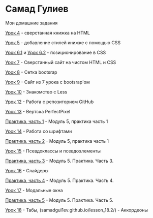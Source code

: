 

# Самад Гулиев
Мои домашние задания

[Урок 4](https://codepen.io/L1mor/pen/ZXpVaJ) - сверстанная книжка на HTML 

[Урок 5](https://codepen.io/L1mor/pen/ZXBEzN) - добавление стилей книжке с помощью CSS

[Урок 6.1](https://codepen.io/L1mor/pen/jGVJjg) и [Урок 6.2](https://codepen.io/L1mor/pen/ZXBZEQ) - позиционирование в CSS 

[Урок 7](https://samadgul1ev.github.io/lesson_7/) - Сверстанный сайт на чистом HTML и CSS 

[Урок 8](https://samadgul1ev.github.io/lesson_8/) - Сетка bootsrap 

[Урок 9](https://samadgul1ev.github.io/lesson_9/) - Сайт из 7 урока с bootsrap'ом

[Урок 10](https://samadgul1ev.github.io/main.less) - Знакомство с Less

[Урок 12](https://samadgul1ev.github.io/) - Работа с репозиторием GitHub

[Урок 13](https://samadgul1ev.github.io/PerfectPixel/) - Вертска PerfectPixel

[Практика, часть 1](samadgul1ev.github.io/practic_part1/src/) - Модуль 5, практика часть 1

[Урок 14](samadgul1ev.github.io/lesson_14_fonts/) - Работа со шрифтами

[Практика, часть 2](samadgul1ev.github.io/practic_part2/) - Модуль 5, практика часть 1

[Урок 15](samadgul1ev.github.io/lesson_15/) - Псевдоклассы и псевдоэлементы

[Практика, часть 3](samadgul1ev.github.io/practic_part3/) - Модуль 5. Практика. Часть 3.

[Урок 16](samadgul1ev.github.io/lesson_16/) - Слайдеры

[Практика, часть 4](samadgul1ev.github.io/practic_part4/) - Модуль 5. Практика. Часть 4.

[Урок 17](samadgul1ev.github.io/lesson_17/) - Модальные окна

[Практика, часть 5](samadgul1ev.github.io/practic_part5/) - Модуль 5. Практика. Часть 5.

[Урок 18](samadgul1ev.github.io/lesson_18.1/) - Табы, (samadgul1ev.github.io/lesson_18.2/) - Аккордеоны
